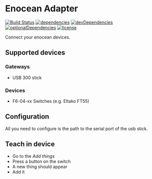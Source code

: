 # Enocean Adapter

[![Build Status](https://travis-ci.org/tim-hellhake/enocean-adapter.svg?branch=master)](https://travis-ci.org/tim-hellhake/enocean-adapter)
[![dependencies](https://david-dm.org/tim-hellhake/enocean-adapter.svg)](https://david-dm.org/tim-hellhake/enocean-adapter)
[![devDependencies](https://david-dm.org/tim-hellhake/enocean-adapter/dev-status.svg)](https://david-dm.org/tim-hellhake/enocean-adapter?type=dev)
[![optionalDependencies](https://david-dm.org/tim-hellhake/enocean-adapter/optional-status.svg)](https://david-dm.org/tim-hellhake/enocean-adapter?type=optional)
[![license](https://img.shields.io/badge/license-MPL--2.0-blue.svg)](LICENSE)

Connect your enocean devices.

## Supported devices
### Gateways
- USB 300 stick
### Devices
- F6-04-xx Switches (e.g. Eltako FT55)

## Configuration
All you need to configure is the path to the serial port of the usb stick.

## Teach in device
- Go to the _Add things_
- Press a button on the switch
- A new thing should appear
- Add it
